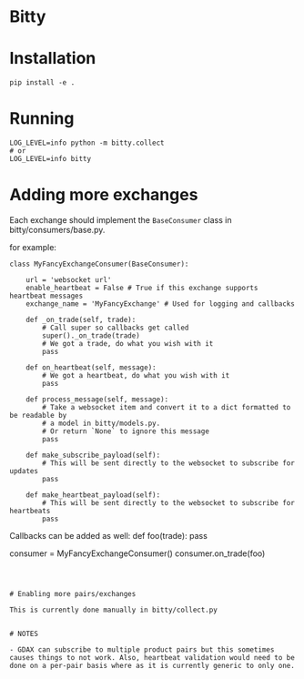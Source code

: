 Bitty
=========


# Installation

```
pip install -e .
```


# Running

```
LOG_LEVEL=info python -m bitty.collect
# or
LOG_LEVEL=info bitty
```


# Adding more exchanges

Each exchange should implement the `BaseConsumer` class in bitty/consumers/base.py.

for example:

```
class MyFancyExchangeConsumer(BaseConsumer):

    url = 'websocket url'
    enable_heartbeat = False # True if this exchange supports heartbeat messages
    exchange_name = 'MyFancyExchange' # Used for logging and callbacks

    def _on_trade(self, trade):
        # Call super so callbacks get called
        super()._on_trade(trade)
        # We got a trade, do what you wish with it
        pass

    def on_heartbeat(self, message):
        # We got a heartbeat, do what you wish with it
        pass

    def process_message(self, message):
        # Take a websocket item and convert it to a dict formatted to be readable by
        # a model in bitty/models.py.
        # Or return `None` to ignore this message
        pass

    def make_subscribe_payload(self):
        # This will be sent directly to the websocket to subscribe for updates
        pass

    def make_heartbeat_payload(self):
        # This will be sent directly to the websocket to subscribe for heartbeats
        pass
```

Callbacks can be added as well:
def foo(trade):
    pass

consumer = MyFancyExchangeConsumer()
consumer.on_trade(foo)
```



# Enabling more pairs/exchanges

This is currently done manually in bitty/collect.py


# NOTES

- GDAX can subscribe to multiple product pairs but this sometimes causes things to not work. Also, heartbeat validation would need to be done on a per-pair basis where as it is currently generic to only one.

